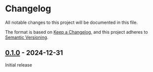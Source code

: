 # Changelog

All notable changes to this project will be documented in this file.

The format is based on [Keep a Changelog](https://keepachangelog.com/en/1.0.0/), and this project adheres
to [Semantic Versioning](https://semver.org/spec/v2.0.0.html).

## [0.1.0] - 2024-12-31

Initial release

[Unreleased]: https://github.com/omnigres/omnigres/commits/next/omni_rest

[0.1.0]: [https://github.com/omnigres/omnigres/pull/671]